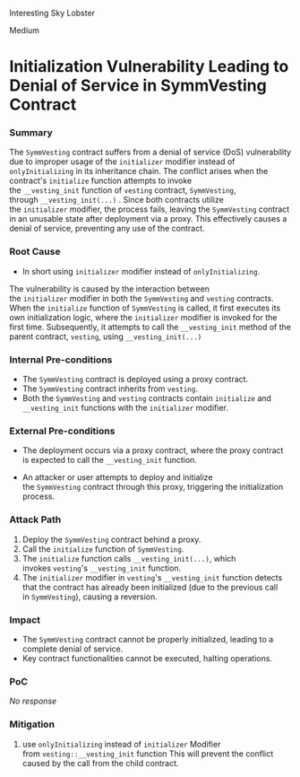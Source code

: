 Interesting Sky Lobster

Medium

# Initialization Vulnerability Leading to Denial of Service in SymmVesting Contract

### Summary

The `SymmVesting` contract suffers from a denial of service (DoS) vulnerability due to improper usage of the `initializer` modifier instead of `onlyInitializing` in its inheritance chain. The conflict arises when the contract's `initialize` function attempts to invoke the `__vesting_init` function of `vesting` contract, `SymmVesting`, through `__vesting_init(...)` . Since both contracts utilize the `initializer` modifier, the process fails, leaving the `SymmVesting` contract in an unusable state after deployment via a proxy. This effectively causes a denial of service, preventing any use of the contract.

### Root Cause

- In short using `initializer` modifier instead of `onlyInitializing`.

The vulnerability is caused by the interaction between the `initializer` modifier in both the `SymmVesting` and `vesting` contracts. When the `initialize` function of `SymmVesting` is called, it first executes its own initialization logic, where the `initializer` modifier is invoked for the first time. Subsequently, it attempts to call the `__vesting_init` method of the parent contract, `vesting`, using `__vesting_init(...)`


### Internal Pre-conditions

- The `SymmVesting` contract is deployed using a proxy contract.
- The `SymmVesting` contract inherits from `vesting`.
- Both the `SymmVesting` and `vesting` contracts contain `initialize` and `__vesting_init` functions with the `initializer` modifier.

### External Pre-conditions

- The deployment occurs via a proxy contract, where the proxy contract is expected to call the `__vesting_init` function.

- An attacker or user attempts to deploy and initialize the `SymmVesting` contract through this proxy, triggering the initialization process.


### Attack Path

1. Deploy the `SymmVesting` contract behind a proxy.
2. Call the `initialize` function of `SymmVesting`.
3. The `initialize` function calls `__vesting_init(...)`, which invokes `vesting`'s `__vesting_init` function.
4. The `initializer` modifier in `vesting`'s `__vesting_init` function detects that the contract has already been initialized (due to the previous call in `SymmVesting`), causing a reversion.


### Impact


- The `SymmVesting` contract cannot be properly initialized, leading to a complete denial of service.
- Key contract functionalities cannot be executed, halting operations.


### PoC

_No response_

### Mitigation

1. use `onlyInitializing` instead of `initializer` Modifier from `vesting::__vesting_init` function This will prevent the conflict caused by the call from the child contract.